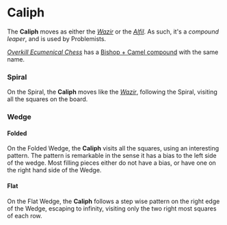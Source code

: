 # Caliph

The **Caliph** moves as either the [*Wazir*](wazir.html) or the
[*Alfil*](alfil.html). As such, it's a *compound leaper*, and 
is used by Problemists.

[*Overkill Ecumenical Chess*](#chess-v:rules/overkill-ecumenical-chess)
has a [Bishop + Camel compound](oec_caliph.html) with the same name.

### Spiral

On the Spiral, the **Caliph** moves like the [*Wazir*](wazir.html),
following the Spiral, visiting all the squares on the board.

### Wedge

#### Folded

On the Folded Wedge, the **Caliph** visits all the squares, using
an interesting pattern. The pattern is remarkable in the sense it
has a bias to the left side of the wedge. Most filling pieces
either do not have a bias, or have one on the right hand side of
the Wedge.

#### Flat

On the Flat Wedge, the **Caliph** follows a step wise pattern
on the right edge of the Wedge, escaping to infinity, visiting
only the two right most squares of each row.
